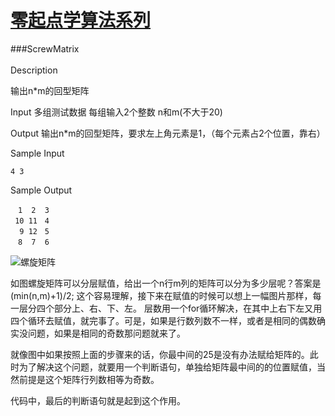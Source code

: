 # [零起点学算法系列](https://github.com/xlm7/ACM/tree/master/begin)

###ScrewMatrix<br><br>
Description

输出n*m的回型矩阵

Input
多组测试数据 
每组输入2个整数 n和m(不大于20)  

Output
输出n*m的回型矩阵，要求左上角元素是1，（每个元素占2个位置，靠右）

Sample Input 

	4 3

Sample Output

	　1  2  3
	 10 11　4
	  9 12　5
	　8  7  6
	
   ![螺旋矩阵](http://i.imgur.com/TaZo4mf.png)

如图螺旋矩阵可以分层赋值，给出一个n行m列的矩阵可以分为多少层呢？答案是(min(n,m)+1)/2;
这个容易理解，接下来在赋值的时候可以想上一幅图片那样，每一层分四个部分上、右、下、左。
层数用一个for循环解决，在其中上右下左又用四个循环去赋值，就完事了。可是，如果是行数列数不一样，或者是相同的偶数确实没问题，如果是相同的奇数那问题就来了。

就像图中如果按照上面的步骤来的话，你最中间的25是没有办法赋给矩阵的。此时为了解决这个问题，就要用一个判断语句，单独给矩阵最中间的的位置赋值，当然前提是这个矩阵行列数相等为奇数。

代码中，最后的判断语句就是起到这个作用。
 